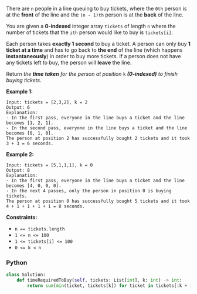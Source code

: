 There are  `n`  people in a line queuing to buy tickets, where the  `0th`  person is at the  **front**  of the line and the  `(n - 1)th`  person is at the  **back**  of the line.

You are given a  **0-indexed**  integer array  `tickets`  of length  `n`  where the number of tickets that the  `ith`  person would like to buy is  `tickets[i]`.

Each person takes  **exactly 1 second**  to buy a ticket. A person can only buy  **1 ticket at a time**  and has to go back to  **the end**  of the line (which happens  **instantaneously**) in order to buy more tickets. If a person does not have any tickets left to buy, the person will  **leave** the line.

Return  _the  **time taken**  for the person at position_ `k`  **_(0-indexed)_** _to finish buying tickets_.

**Example 1:**
```
Input: tickets = [2,3,2], k = 2
Output: 6
Explanation: 
- In the first pass, everyone in the line buys a ticket and the line becomes [1, 2, 1].
- In the second pass, everyone in the line buys a ticket and the line becomes [0, 1, 0].
The person at position 2 has successfully bought 2 tickets and it took 3 + 3 = 6 seconds.
```

**Example 2:**
```
Input: tickets = [5,1,1,1], k = 0
Output: 8
Explanation:
- In the first pass, everyone in the line buys a ticket and the line becomes [4, 0, 0, 0].
- In the next 4 passes, only the person in position 0 is buying tickets.
The person at position 0 has successfully bought 5 tickets and it took 4 + 1 + 1 + 1 + 1 = 8 seconds.
```

**Constraints:**

- `n == tickets.length`
- `1 <= n <= 100`
- `1 <= tickets[i] <= 100`
- `0 <= k < n`


### Python
```python
class Solution:
    def timeRequiredToBuy(self, tickets: List[int], k: int) -> int:
        return sum(min(ticket, tickets[k]) for ticket in tickets[:k + 1]) + sum(min(ticket, tickets[k] - 1) for ticket in tickets[k + 1:])
```